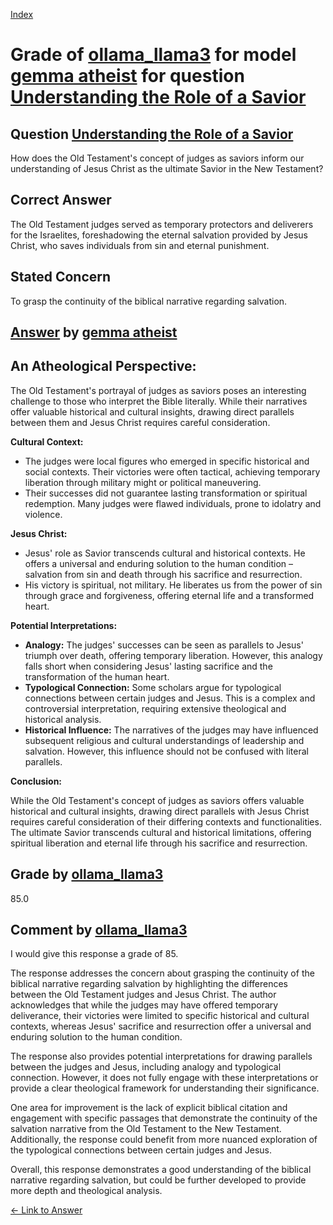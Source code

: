 
[Index](../../../../index.md)
# Grade of [ollama_llama3](../../../grading_models/ollama_llama3.md) for model [gemma atheist](../../../answering_models/gemma_atheist.md) for question [Understanding the Role of a Savior](../../../questions/Understanding_the_Role_of_a_Savior.md)

## Question [Understanding the Role of a Savior](../../../questions/Understanding_the_Role_of_a_Savior.md)
How does the Old Testament's concept of judges as saviors inform our understanding of Jesus Christ as the ultimate Savior in the New Testament?

## Correct Answer
The Old Testament judges served as temporary protectors and deliverers for the Israelites, foreshadowing the eternal salvation provided by Jesus Christ, who saves individuals from sin and eternal punishment.

## Stated Concern
To grasp the continuity of the biblical narrative regarding salvation.

## [Answer](../Understanding_the_Role_of_a_Savior.md) by [gemma atheist](../../../answering_models/gemma_atheist.md)
## An Atheological Perspective:

The Old Testament's portrayal of judges as saviors poses an interesting challenge to those who interpret the Bible literally. While their narratives offer valuable historical and cultural insights, drawing direct parallels between them and Jesus Christ requires careful consideration.

**Cultural Context:**

- The judges were local figures who emerged in specific historical and social contexts. Their victories were often tactical, achieving temporary liberation through military might or political maneuvering. 
- Their successes did not guarantee lasting transformation or spiritual redemption. Many judges were flawed individuals, prone to idolatry and violence.

**Jesus Christ:**

- Jesus' role as Savior transcends cultural and historical contexts. He offers a universal and enduring solution to the human condition – salvation from sin and death through his sacrifice and resurrection.
- His victory is spiritual, not military. He liberates us from the power of sin through grace and forgiveness, offering eternal life and a transformed heart.

**Potential Interpretations:**

- **Analogy:** The judges' successes can be seen as parallels to Jesus' triumph over death, offering temporary liberation. However, this analogy falls short when considering Jesus' lasting sacrifice and the transformation of the human heart.
- **Typological Connection:** Some scholars argue for typological connections between certain judges and Jesus. This is a complex and controversial interpretation, requiring extensive theological and historical analysis.
- **Historical Influence:** The narratives of the judges may have influenced subsequent religious and cultural understandings of leadership and salvation. However, this influence should not be confused with literal parallels.

**Conclusion:**

While the Old Testament's concept of judges as saviors offers valuable historical and cultural insights, drawing direct parallels with Jesus Christ requires careful consideration of their differing contexts and functionalities. The ultimate Savior transcends cultural and historical limitations, offering spiritual liberation and eternal life through his sacrifice and resurrection.

## Grade by [ollama_llama3](../../../grading_models/ollama_llama3.md)
85.0

## Comment by [ollama_llama3](../../../grading_models/ollama_llama3.md)
I would give this response a grade of 85.

The response addresses the concern about grasping the continuity of the biblical narrative regarding salvation by highlighting the differences between the Old Testament judges and Jesus Christ. The author acknowledges that while the judges may have offered temporary deliverance, their victories were limited to specific historical and cultural contexts, whereas Jesus' sacrifice and resurrection offer a universal and enduring solution to the human condition.

The response also provides potential interpretations for drawing parallels between the judges and Jesus, including analogy and typological connection. However, it does not fully engage with these interpretations or provide a clear theological framework for understanding their significance.

One area for improvement is the lack of explicit biblical citation and engagement with specific passages that demonstrate the continuity of the salvation narrative from the Old Testament to the New Testament. Additionally, the response could benefit from more nuanced exploration of the typological connections between certain judges and Jesus.

Overall, this response demonstrates a good understanding of the biblical narrative regarding salvation, but could be further developed to provide more depth and theological analysis.

[&lt;- Link to Answer](../Understanding_the_Role_of_a_Savior.md)
